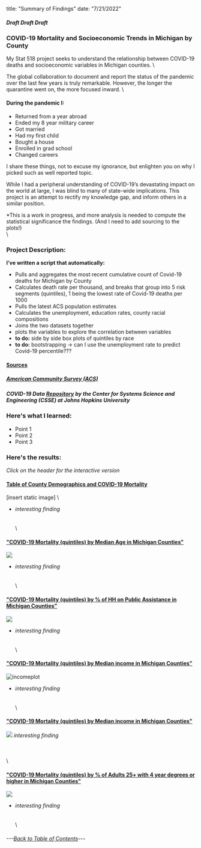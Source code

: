 
title: "Summary of Findings"
date: "7/21/2022"



#### *Draft*  *Draft* *Draft* 



### **COVID-19 Mortality and Socioeconomic Trends in Michigan by County**


My Stat 518 project seeks to understand the relationship between COVID-19 deaths and socioeconomic variables in Michigan counties. 
\

The global collaboration to document and report the status of the pandemic over the last few years is truly remarkable. However, the longer the quarantine went on, 
the more focused inward. 
\

#### **During the pandemic I:**
- Returned from a year abroad
- Ended my 8 year military career
- Got married
- Had my first child
- Bought a house
- Enrolled in grad school
- Changed careers

I share these things, not to excuse my ignorance, but enlighten you on why I picked such as well reported topic. 

While I had a peripheral understanding of COVID-19’s devastating impact on the world at large, I was blind to many of state-wide implications. 
This project is an attempt to rectify my knowledge gap, and inform others in a similar position.

*This is a work in progress, and more analysis is needed to compute the statistical significance the findings. (And I need to add sourcing to the plots!)
\
\

### **Project Description:**
**I’ve written a script that automatically:**

- Pulls and aggregates the most recent cumulative count of Covid-19 deaths for Michigan by County 
- Calculates death rate per thousand, and breaks that group into 5 risk segments (quintiles), 1 being the lowest rate of Covid-19 deaths per 1000
- Pulls the latest ACS population estimates
- Calculates the unemployment, education rates, county racial compositions
- Joins the two datasets together
- plots the variables to explore the correlation between variables
- **to do:** side by side box plots of quintiles by race
- **to do:** bootstrapping -> can I use the unemployment rate to predict Covid-19 percentile???


#### [Sources](https://github.com/BrookemWalters/BrookemWalters-Portfolio/blob/main/Stats%20518%20Final%20Project/Sources/sources.md#sources)
##### [American Community Survey (ACS)](https://www.census.gov/programs-surveys/acs/about.html)
##### COVID-19 Data [Repository](https://github.com/CSSEGISandData/COVID-19) by the Center for Systems Science and Engineering (CSSE) at Johns Hopkins University

### **Here's what I learned:**

- Point 1
- Point 2
- Point 3

### **Here's the results:**
*Click on the header for the interactive version*

#### [Table of County Demographics and COVID-19 Mortality](https://rpubs.com/ekoorb03/Guides_Summary_Stats)
[insert static image]
\
- *interesting finding* 
\
\
\
\

#### ["COVID-19 Mortality (quintiles) by Median Age in Michigan Counties"](https://rpubs.com/ekoorb03/plots_medianage)
![](https://github.com/BrookemWalters/BrookemWalters-Portfolio/blob/main/Stats%20518%20Final%20Project/Plots/age_sp.jpeg?raw=true)
- *interesting finding* 
\
\
\
\


#### ["COVID-19 Mortality (quintiles) by % of HH on Public Assistance in Michigan Counties"](https://rpubs.com/ekoorb03/plots_pubassistance)
![](https://github.com/BrookemWalters/BrookemWalters-Portfolio/blob/main/Stats%20518%20Final%20Project/Plots/assist_sp.jpeg?raw=true)
- *interesting finding* 
\
\
\
\

#### ["COVID-19 Mortality (quintiles) by Median income in Michigan Counties"](hhttps://rpubs.com/ekoorb03/plots_income)
![incomeplot](https://github.com/BrookemWalters/BrookemWalters-Portfolio/blob/main/Stats%20518%20Final%20Project/Plots/income_sp.jpeg?raw=true)
- *interesting finding* 
\
\
\
\


#### ["COVID-19 Mortality (quintiles) by Median income in Michigan Counties"](https://rpubs.com/ekoorb03/plots_pubassistance)
![](https://github.com/BrookemWalters/BrookemWalters-Portfolio/blob/main/Stats%20518%20Final%20Project/Plots/income_sp.jpeg?raw=true)
*interesting finding* \
\
\
\
\


#### ["COVID-19 Mortality (quintiles) by % of Adults 25+ with 4 year degrees or higher in Michigan Counties"](https://rpubs.com/ekoorb03/plots_pubassistance)
 ![](https://github.com/BrookemWalters/BrookemWalters-Portfolio/blob/main/Stats%20518%20Final%20Project/Plots/ed_sp.jpeg?raw=true) 
- *interesting finding* 
\
\
\
\


###### ---[Back to Table of Contents](https://github.com/BrookemWalters/BrookemWalters-Portfolio#table-of-contents-brooke-walters-portfolio)---
